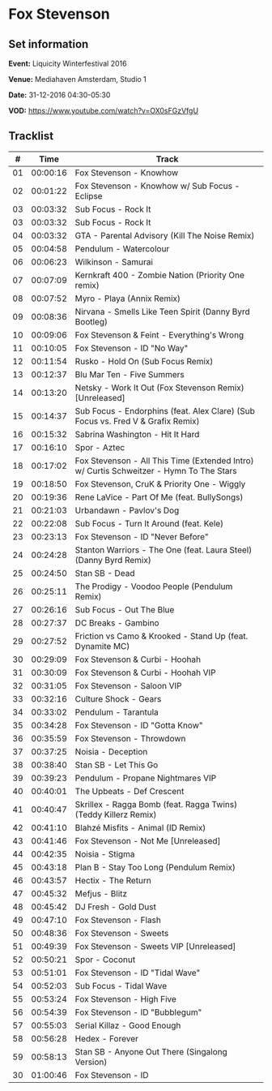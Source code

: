 # Fox Stevenson
## Set information
**Event:** Liquicity Winterfestival 2016

**Venue:** Mediahaven Amsterdam, Studio 1

**Date:** 31-12-2016 04:30-05:30

**VOD:** https://www.youtube.com/watch?v=OX0sFGzVfgU

## Tracklist
| \#  | Time     | Track                                                                                   |
| --- | -------- | --------------------------------------------------------------------------------------- |
| 01  | 00:00:16 | Fox Stevenson - Knowhow                                                                 |
| 02  | 00:01:22 | Fox Stevenson - Knowhow w/ Sub Focus - Eclipse                                          |
| 03  | 00:03:32 | Sub Focus - Rock It                                                                     |
| 03  | 00:03:32 | Sub Focus - Rock It                                                                     |
| 04  | 00:03:32 | GTA - Parental Advisory (Kill The Noise Remix)                                          |
| 05  | 00:04:58 | Pendulum - Watercolour                                                                  |
| 06  | 00:06:23 | Wilkinson - Samurai                                                                     |
| 07  | 00:07:09 | Kernkraft 400 - Zombie Nation (Priority One remix)                                      |
| 08  | 00:07:52 | Myro - Playa (Annix Remix)                                                              |
| 09  | 00:08:36 | Nirvana - Smells Like Teen Spirit (Danny Byrd Bootleg)                                  |
| 10  | 00:09:06 | Fox Stevenson & Feint - Everything's Wrong                                              |
| 11  | 00:10:05 | Fox Stevenson - ID "No Way"                                                             |
| 12  | 00:11:54 | Rusko - Hold On (Sub Focus Remix)                                                       |
| 13  | 00:12:37 | Blu Mar Ten - Five Summers                                                              |
| 14  | 00:13:20 | Netsky - Work It Out (Fox Stevenson Remix) [Unreleased]                                 |
| 15  | 00:14:37 | Sub Focus - Endorphins (feat. Alex Clare) (Sub Focus vs. Fred V & Grafix Remix)         |
| 16  | 00:15:32 | Sabrina Washington - Hit It Hard                                                        |
| 17  | 00:16:10 | Spor - Aztec                                                                            |
| 18  | 00:17:02 | Fox Stevenson - All This Time (Extended Intro) w/ Curtis Schweitzer - Hymn To The Stars |
| 19  | 00:18:50 | Fox Stevenson, CruK & Priority One - Wiggly                                             |
| 20  | 00:19:36 | Rene LaVice - Part Of Me (feat. BullySongs)                                             |
| 21  | 00:21:03 | Urbandawn - Pavlov's Dog                                                                |
| 22  | 00:22:08 | Sub Focus - Turn It Around (feat. Kele)                                                 |
| 23  | 00:23:13 | Fox Stevenson - ID "Never Before"                                                       |
| 24  | 00:24:28 | Stanton Warriors - The One (feat. Laura Steel) (Danny Byrd Remix)                       |
| 25  | 00:24:50 | Stan SB - Dead                                                                          |
| 26  | 00:25:11 | The Prodigy - Voodoo People (Pendulum Remix)                                            |
| 27  | 00:26:16 | Sub Focus - Out The Blue                                                                |
| 28  | 00:27:37 | DC Breaks - Gambino                                                                     |
| 29  | 00:27:52 | Friction vs Camo & Krooked - Stand Up (feat. Dynamite MC)                               |
| 30  | 00:29:09 | Fox Stevenson & Curbi - Hoohah                                                          |
| 31  | 00:30:09 | Fox Stevenson & Curbi - Hoohah VIP                                                      |
| 32  | 00:31:05 | Fox Stevenson - Saloon VIP                                                              |
| 33  | 00:32:16 | Culture Shock - Gears                                                                   |
| 34  | 00:33:02 | Pendulum - Tarantula                                                                    |
| 35  | 00:34:28 | Fox Stevenson - ID "Gotta Know"                                                         |
| 36  | 00:35:59 | Fox Stevenson - Throwdown                                                               |
| 37  | 00:37:25 | Noisia - Deception                                                                      |
| 38  | 00:38:40 | Stan SB - Let This Go                                                                   |
| 39  | 00:39:23 | Pendulum - Propane Nightmares VIP                                                       |
| 40  | 00:40:01 | The Upbeats - Def Crescent                                                              |
| 41  | 00:40:47 | Skrillex - Ragga Bomb (feat. Ragga Twins) (Teddy Killerz Remix)                         |
| 42  | 00:41:10 | Blahzé Misfits - Animal (ID Remix)                                                      |
| 43  | 00:41:46 | Fox Stevenson - Not Me [Unreleased]                                                     |
| 44  | 00:42:35 | Noisia - Stigma                                                                         |
| 45  | 00:43:18 | Plan B - Stay Too Long (Pendulum Remix)                                                 |
| 46  | 00:43:57 | Hectix - The Return                                                                     |
| 47  | 00:45:32 | Mefjus - Blitz                                                                          |
| 48  | 00:45:42 | DJ Fresh - Gold Dust                                                                    |
| 49  | 00:47:10 | Fox Stevenson - Flash                                                                   |
| 50  | 00:48:36 | Fox Stevenson - Sweets                                                                  |
| 51  | 00:49:39 | Fox Stevenson - Sweets VIP [Unreleased]                                                 |
| 52  | 00:50:21 | Spor - Coconut                                                                          |
| 53  | 00:51:01 | Fox Stevenson - ID "Tidal Wave"                                                         |
| 54  | 00:52:03 | Sub Focus - Tidal Wave                                                                  |
| 55  | 00:53:24 | Fox Stevenson - High Five                                                               |
| 56  | 00:54:39| Fox Stevenson - ID "Bubblegum"                                                           |
| 57  | 00:55:03| Serial Killaz - Good Enough                                                              |
| 58  | 00:56:28 | Hedex - Forever                                                                         |
| 59  | 00:58:13 | Stan SB - Anyone Out There (Singalong Version)                                          |
| 30  | 01:00:46 | Fox Stevenson - ID                                                                      |
